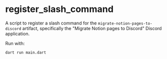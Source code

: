 # register_slash_command

A script to register a slash command for the `migrate-notion-pages-to-discord` artifact, specifically
the "Migrate Notion pages to Discord" Discord application.

Run with:

```sh
dart run main.dart
```
